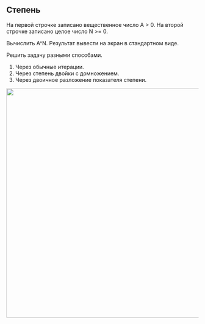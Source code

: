 <h2>Степень</h2>
<p>На первой строчке записано вещественное число A > 0.
На второй строчке записано целое число N >= 0. 

Вычислить A^N. Результат вывести на экран в стандартном виде.

Решить задачу разными способами.
1. Через обычные итерации.
2. Через степень двойки с домножением.
3. Через двоичное разложение показателя степени.
</p>
<img src="https://github.com/letov/data-structures-and-algorithms-course-solutions/blob/main/5-pow-homework/images/1.png?raw=true" width="600">
